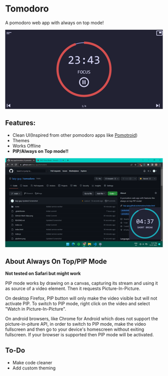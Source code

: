 # Tomodoro
 A pomodoro web app with always on top mode!

![Screenshot](./screenshot.png)

## Features:
* Clean UI(Inspired from other pomodoro apps like [Pomotroid](https://github.com/Splode/pomotroid))
* Themes
* Works Offline
* **PIP/Always on Top mode!!**

![PIP Demo](./pip.png)

## About Always On Top/PIP Mode
**Not tested on Safari but might work**

PIP mode works by drawing on a canvas, capturing its stream and using it as source of a video element. Then it requests Picture-In-Picture.

On desktop Firefox, PIP button will only make the video visible but will not activate PIP. To switch to PIP mode, right click on the video and select "Watch in Picture-In-Picture".

On android browsers, like Chrome for Android which does not support the picture-in-piture API, in order to switch to PIP mode, make the video fullscreen and then go to your device's homescreen without exiting fullscreen. If your browser is supported then PIP mode will be activated.


## To-Do
* Make code cleaner
* Add custom theming